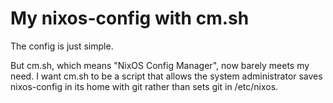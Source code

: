 # My nixos-config with cm.sh
The config is just simple.

But cm.sh, which means "NixOS Config Manager", now barely meets my need.
I want cm.sh to be a script that allows the system administrator saves nixos-config in its home with git rather than sets git in /etc/nixos.
